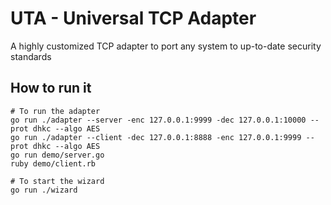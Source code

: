 

# UTA - Universal TCP Adapter

A highly customized TCP adapter to port any system to up-to-date security standards


## How to run it

    # To run the adapter
    go run ./adapter --server -enc 127.0.0.1:9999 -dec 127.0.0.1:10000 --prot dhkc --algo AES
    go run ./adapter --client -dec 127.0.0.1:8888 -enc 127.0.0.1:9999 --prot dhkc --algo AES
    go run demo/server.go
    ruby demo/client.rb

    # To start the wizard
    go run ./wizard

